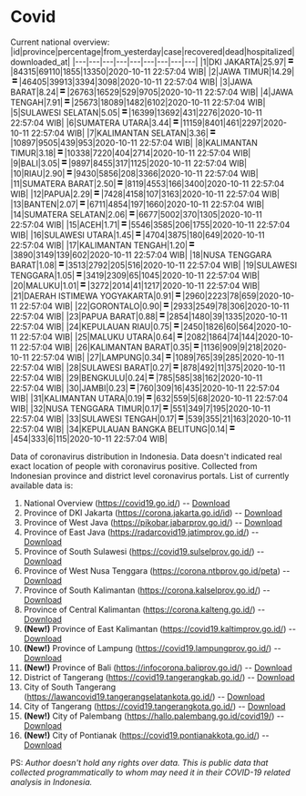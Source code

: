 # Covid
Current national overview:
|id|province|percentage|from_yesterday|case|recovered|dead|hospitalized|downloaded_at|
|---|---|---|---|---|---|---|---|---|
|1|DKI JAKARTA|25.97|![equal](https://github.com/ariefrachmannn/covid/raw/master/img/rsz_equal.png)|84315|69110|1855|13350|2020-10-11 22:57:04 WIB|
|2|JAWA TIMUR|14.29|![equal](https://github.com/ariefrachmannn/covid/raw/master/img/rsz_equal.png)|46405|39913|3394|3098|2020-10-11 22:57:04 WIB|
|3|JAWA BARAT|8.24|![equal](https://github.com/ariefrachmannn/covid/raw/master/img/rsz_equal.png)|26763|16529|529|9705|2020-10-11 22:57:04 WIB|
|4|JAWA TENGAH|7.91|![equal](https://github.com/ariefrachmannn/covid/raw/master/img/rsz_equal.png)|25673|18089|1482|6102|2020-10-11 22:57:04 WIB|
|5|SULAWESI SELATAN|5.05|![equal](https://github.com/ariefrachmannn/covid/raw/master/img/rsz_equal.png)|16399|13692|431|2276|2020-10-11 22:57:04 WIB|
|6|SUMATERA UTARA|3.44|![equal](https://github.com/ariefrachmannn/covid/raw/master/img/rsz_equal.png)|11159|8401|461|2297|2020-10-11 22:57:04 WIB|
|7|KALIMANTAN SELATAN|3.36|![equal](https://github.com/ariefrachmannn/covid/raw/master/img/rsz_equal.png)|10897|9505|439|953|2020-10-11 22:57:04 WIB|
|8|KALIMANTAN TIMUR|3.18|![equal](https://github.com/ariefrachmannn/covid/raw/master/img/rsz_equal.png)|10338|7220|404|2714|2020-10-11 22:57:04 WIB|
|9|BALI|3.05|![equal](https://github.com/ariefrachmannn/covid/raw/master/img/rsz_equal.png)|9897|8455|317|1125|2020-10-11 22:57:04 WIB|
|10|RIAU|2.90|![equal](https://github.com/ariefrachmannn/covid/raw/master/img/rsz_equal.png)|9430|5856|208|3366|2020-10-11 22:57:04 WIB|
|11|SUMATERA BARAT|2.50|![equal](https://github.com/ariefrachmannn/covid/raw/master/img/rsz_equal.png)|8119|4553|166|3400|2020-10-11 22:57:04 WIB|
|12|PAPUA|2.29|![equal](https://github.com/ariefrachmannn/covid/raw/master/img/rsz_equal.png)|7428|4158|107|3163|2020-10-11 22:57:04 WIB|
|13|BANTEN|2.07|![equal](https://github.com/ariefrachmannn/covid/raw/master/img/rsz_equal.png)|6711|4854|197|1660|2020-10-11 22:57:04 WIB|
|14|SUMATERA SELATAN|2.06|![equal](https://github.com/ariefrachmannn/covid/raw/master/img/rsz_equal.png)|6677|5002|370|1305|2020-10-11 22:57:04 WIB|
|15|ACEH|1.71|![equal](https://github.com/ariefrachmannn/covid/raw/master/img/rsz_equal.png)|5546|3585|206|1755|2020-10-11 22:57:04 WIB|
|16|SULAWESI UTARA|1.45|![equal](https://github.com/ariefrachmannn/covid/raw/master/img/rsz_equal.png)|4704|3875|180|649|2020-10-11 22:57:04 WIB|
|17|KALIMANTAN TENGAH|1.20|![equal](https://github.com/ariefrachmannn/covid/raw/master/img/rsz_equal.png)|3890|3149|139|602|2020-10-11 22:57:04 WIB|
|18|NUSA TENGGARA BARAT|1.08|![equal](https://github.com/ariefrachmannn/covid/raw/master/img/rsz_equal.png)|3513|2792|205|516|2020-10-11 22:57:04 WIB|
|19|SULAWESI TENGGARA|1.05|![equal](https://github.com/ariefrachmannn/covid/raw/master/img/rsz_equal.png)|3419|2309|65|1045|2020-10-11 22:57:04 WIB|
|20|MALUKU|1.01|![equal](https://github.com/ariefrachmannn/covid/raw/master/img/rsz_equal.png)|3272|2014|41|1217|2020-10-11 22:57:04 WIB|
|21|DAERAH ISTIMEWA YOGYAKARTA|0.91|![equal](https://github.com/ariefrachmannn/covid/raw/master/img/rsz_equal.png)|2960|2223|78|659|2020-10-11 22:57:04 WIB|
|22|GORONTALO|0.90|![equal](https://github.com/ariefrachmannn/covid/raw/master/img/rsz_equal.png)|2933|2549|78|306|2020-10-11 22:57:04 WIB|
|23|PAPUA BARAT|0.88|![equal](https://github.com/ariefrachmannn/covid/raw/master/img/rsz_equal.png)|2854|1480|39|1335|2020-10-11 22:57:04 WIB|
|24|KEPULAUAN RIAU|0.75|![equal](https://github.com/ariefrachmannn/covid/raw/master/img/rsz_equal.png)|2450|1826|60|564|2020-10-11 22:57:04 WIB|
|25|MALUKU UTARA|0.64|![equal](https://github.com/ariefrachmannn/covid/raw/master/img/rsz_equal.png)|2082|1864|74|144|2020-10-11 22:57:04 WIB|
|26|KALIMANTAN BARAT|0.35|![equal](https://github.com/ariefrachmannn/covid/raw/master/img/rsz_equal.png)|1136|909|9|218|2020-10-11 22:57:04 WIB|
|27|LAMPUNG|0.34|![equal](https://github.com/ariefrachmannn/covid/raw/master/img/rsz_equal.png)|1089|765|39|285|2020-10-11 22:57:04 WIB|
|28|SULAWESI BARAT|0.27|![equal](https://github.com/ariefrachmannn/covid/raw/master/img/rsz_equal.png)|878|492|11|375|2020-10-11 22:57:04 WIB|
|29|BENGKULU|0.24|![equal](https://github.com/ariefrachmannn/covid/raw/master/img/rsz_equal.png)|785|585|38|162|2020-10-11 22:57:04 WIB|
|30|JAMBI|0.23|![equal](https://github.com/ariefrachmannn/covid/raw/master/img/rsz_equal.png)|760|309|16|435|2020-10-11 22:57:04 WIB|
|31|KALIMANTAN UTARA|0.19|![equal](https://github.com/ariefrachmannn/covid/raw/master/img/rsz_equal.png)|632|559|5|68|2020-10-11 22:57:04 WIB|
|32|NUSA TENGGARA TIMUR|0.17|![equal](https://github.com/ariefrachmannn/covid/raw/master/img/rsz_equal.png)|551|349|7|195|2020-10-11 22:57:04 WIB|
|33|SULAWESI TENGAH|0.17|![equal](https://github.com/ariefrachmannn/covid/raw/master/img/rsz_equal.png)|539|355|21|163|2020-10-11 22:57:04 WIB|
|34|KEPULAUAN BANGKA BELITUNG|0.14|![equal](https://github.com/ariefrachmannn/covid/raw/master/img/rsz_equal.png)|454|333|6|115|2020-10-11 22:57:04 WIB|

Data of coronavirus distribution in Indonesia. Data doesn't indicated real exact location of people with coronavirus positive. Collected from Indonesian province and district level coronavirus portals. List of currently available data is:
1. National Overview (https://covid19.go.id/) -- [Download](https://www.dropbox.com/s/66ly270fw4y76fx/covid_nasional.csv?dl=0)
2. Province of DKI Jakarta (https://corona.jakarta.go.id/id) -- [Download](https://riwayat-file-covid-19-dki-jakarta-jakartagis.hub.arcgis.com/)
3. Province of West Java (https://pikobar.jabarprov.go.id/) -- [Download](https://www.dropbox.com/s/alg0zp60fylq6cn/covid_jabar.csv?dl=0)
4. Province of East Java (https://radarcovid19.jatimprov.go.id/) -- [Download](https://www.dropbox.com/sh/e7vtgcnl4ckbvr4/AADo9UMRDZvrhHn66qTHZOvNa?dl=0)
5. Province of South Sulawesi (https://covid19.sulselprov.go.id/) -- [Download](https://www.dropbox.com/s/z5ek23lwcztj7z7/covid_sulsel.csv?dl=0)
6. Province of West Nusa Tenggara (https://corona.ntbprov.go.id/peta) -- [Download](https://www.dropbox.com/s/4p2k93n42xx0c00/covid_ntb.csv?dl=0)
7. Province of South Kalimantan (https://corona.kalselprov.go.id/) -- [Download](https://www.dropbox.com/sh/7aa2kvz8lb04pzz/AADH1Oj5oFMw2mp-D3JStPRsa?dl=0)
8. Province of Central Kalimantan (https://corona.kalteng.go.id/) -- [Download](https://www.dropbox.com/s/9q01v5r3ys2ozk4/covid_kalteng.csv?dl=0)
9. **(New!)** Province of East Kalimantan (https://covid19.kaltimprov.go.id/) -- [Download](https://www.dropbox.com/sh/qhpxj532nm80goa/AAB6ek_fp1__ieTR0TFQpfIga?dl=0)
10. **(New!)** Province of Lampung (https://covid19.lampungprov.go.id/) -- [Download](https://www.dropbox.com/s/ecuew6oa9kzwqwx/covid_lampung.csv?dl=0)
11. **(New!)** Province of Bali (https://infocorona.baliprov.go.id/) -- [Download](https://www.dropbox.com/sh/iceiwun4ufttmiu/AAC7dSRMpfTjPI1Lfzw-LeCUa?dl=0)
12. District of Tangerang (https://covid19.tangerangkab.go.id/) -- [Download](https://www.dropbox.com/sh/yxovyy6sy5bnz4p/AACZzVHinisKmz8oQWyQJ3nua?dl=0)
13. City of South Tangerang (https://lawancovid19.tangerangselatankota.go.id/) -- [Download](https://www.dropbox.com/s/zlvxo4ivswdzmle/covid_tangsel.csv?dl=0)
14. City of Tangerang (https://covid19.tangerangkota.go.id/) -- [Download](https://www.dropbox.com/s/e53224kvdrpjzy0/covid_tangkot.csv?dl=0)
15. **(New!)** City of Palembang (https://hallo.palembang.go.id/covid19/) -- [Download](https://www.dropbox.com/sh/oj17bhwhlpjht9e/AABZEG-OiaSaFvikATDx6coEa?dl=0)
16. **(New!)** City of Pontianak (https://covid19.pontianakkota.go.id/) -- [Download](https://www.dropbox.com/sh/66if3y4ly51j4sh/AADQ-zwLGa7Kz4ZzJgDw2-3na?dl=0)

PS: *Author doesn't hold any rights over data. This is public data that collected programmatically to whom may need it in their COVID-19 related analysis in Indonesia.*
